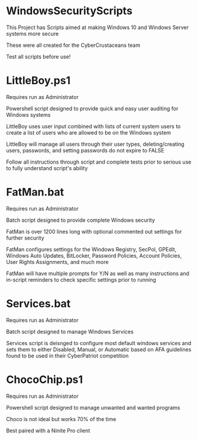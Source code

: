 # WindowsSecurityScripts
This Project has Scripts aimed at making Windows 10 and Windows Server systems more secure

These were all created for the CyberCrustaceans team

Test all scripts before use!

# LittleBoy.ps1

Requires run as Administrator

Powershell script designed to provide quick and easy user auditing for Windows systems

LittleBoy uses user input combined with lists of current system users to create a list of users who are allowed to be on the Windows system

LittleBoy will manage all users through their user types, deleting/creating users, passwords, and setting passwords do not expire to FALSE

Follow all instructions through script and complete tests prior to serious use to fully understand script's ability

# FatMan.bat

Requires run as Administrator

Batch script designed to provide complete Windows security

FatMan is over 1200 lines long with optional commented out settings for further security

FatMan configures settings for the Windows Registry, SecPol, GPEdit, Windows Auto Updates, BitLocker, Password Policies, Account Policies, User Rights Assignments, and much more

FatMan will have multiple prompts for Y/N as well as many instructions and in-script reminders to check specific settings prior to running

# Services.bat

Requires run as Administrator

Batch script designed to manage Windows Services

Services script is deisnged to configure most default windows services and sets them to either Disabled, Manual, or Automatic based on AFA guidelines found to be used in their CyberPatriot competition

# ChocoChip.ps1

Requires run as Administrator

Powershell script designed to manage unwanted and wanted programs

Choco is not ideal but works 70% of the time

Best paired with a Ninite Pro client
